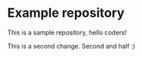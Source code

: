 # Example repository
This is a sample repository, hello coders!

This is a second change.
Second and half :)